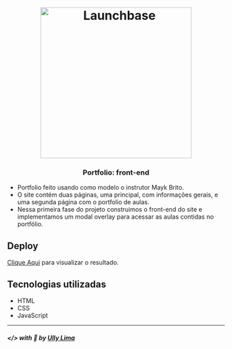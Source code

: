 <h1 align="center">
    <img alt="Launchbase" src="https://storage.googleapis.com/golden-wind/bootcamp-launchbase/logo.png" width="350px" />
</h1>

<h3 align="center">
  Portfolio: front-end
</h3>

- Portfolio feito usando como modelo o instrutor Mayk Brito. 
- O site contém duas páginas, uma principal, com informações gerais, e uma segunda página com o portfolio de aulas.
- Nessa primeira fase do projeto construimos o front-end do site e implementamos um modal overlay para acessar as aulas contidas no portfólio.

## Deploy
[Clique Aqui](https://ullyolima.github.io/launchbase-portfolio/index.html) para visualizar o resultado.

## Tecnologias utilizadas

- HTML
- CSS
- JavaScript

---

##### </> with :black_heart: by [Ully Lima](https://github.com/ullyolima)
